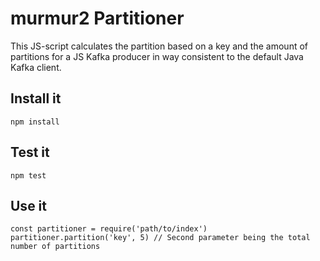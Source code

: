 # murmur2 Partitioner

This JS-script calculates the partition based on a key and the amount of partitions for a JS Kafka producer in way consistent to the default Java Kafka client.

## Install it
```
npm install
```

## Test it
```
npm test
```

## Use it
```
const partitioner = require('path/to/index')
partitioner.partition('key', 5) // Second parameter being the total number of partitions
```
